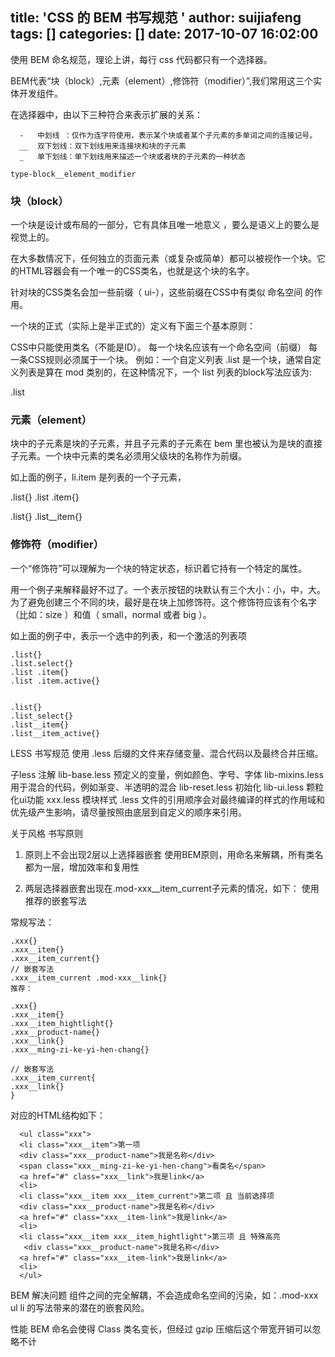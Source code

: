 title: 'CSS 的 BEM 书写规范 '
author: suijiafeng
tags: []
categories: []
date: 2017-10-07 16:02:00
---
使用 BEM 命名规范，理论上讲，每行 css 代码都只有一个选择器。

BEM代表“块（block）,元素（element）,修饰符（modifier）”,我们常用这三个实体开发组件。

在选择器中，由以下三种符合来表示扩展的关系：

      -   中划线 ：仅作为连字符使用，表示某个块或者某个子元素的多单词之间的连接记号。
      __  双下划线：双下划线用来连接块和块的子元素
      _   单下划线：单下划线用来描述一个块或者块的子元素的一种状态
    
    type-block__element_modifier
### 块（block） ###
一个块是设计或布局的一部分，它有具体且唯一地意义 ，要么是语义上的要么是视觉上的。

在大多数情况下，任何独立的页面元素（或复杂或简单）都可以被视作一个块。它的HTML容器会有一个唯一的CSS类名，也就是这个块的名字。

针对块的CSS类名会加一些前缀（ ui-），这些前缀在CSS中有类似 命名空间 的作用。

一个块的正式（实际上是半正式的）定义有下面三个基本原则：

CSS中只能使用类名（不能是ID）。
每一个块名应该有一个命名空间（前缀）
每一条CSS规则必须属于一个块。
例如：一个自定义列表 .list 是一个块，通常自定义列表是算在 mod 类别的，在这种情况下，一个 list 列表的block写法应该为:

.list   
### 元素（element） ###
块中的子元素是块的子元素，并且子元素的子元素在 bem 里也被认为是块的直接子元素。一个块中元素的类名必须用父级块的名称作为前缀。

如上面的例子，li.item 是列表的一个子元素，

.list{}
.list .item{}


.list{}
.list__item{}
### 修饰符（modifier） ###
一个“修饰符”可以理解为一个块的特定状态，标识着它持有一个特定的属性。

用一个例子来解释最好不过了。一个表示按钮的块默认有三个大小：小，中，大。为了避免创建三个不同的块，最好是在块上加修饰符。这个修饰符应该有个名字（比如：size ）和值（ small，normal 或者 big ）。

如上面的例子中，表示一个选中的列表，和一个激活的列表项
    
    .list{}
    .list.select{}
    .list .item{}
    .list .item.active{}
    
    
    .list{}
    .list_select{}
    .list__item{}
    .list__item_active{}
LESS 书写规范
使用 .less 后缀的文件来存储变量、混合代码以及最终合并压缩。

子less	注解
lib-base.less	预定义的变量，例如颜色、字号、字体
lib-mixins.less	用于混合的代码，例如渐变、半透明的混合
lib-reset.less	初始化
lib-ui.less	颗粒化ui功能
xxx.less	模块样式
.less 文件的引用顺序会对最终编译的样式的作用域和优先级产生影响，请尽量按照由底层到自定义的顺序来引用。

关于风格
书写原则
1. 原则上不会出现2层以上选择器嵌套
使用BEM原则，用命名来解耦，所有类名都为一层，增加效率和复用性

2. 两层选择器嵌套出现在.mod-xxx__item_current子元素的情况，如下：
使用推荐的嵌套写法

常规写法：
    
    .xxx{}
    .xxx__item{}
    .xxx__item_current{}
    // 嵌套写法
    .xxx__item_current .mod-xxx__link{}
    推荐：
    
    .xxx{}
    .xxx__item{}
    .xxx__item_hightlight{}
    .xxx__product-name{}
    .xxx__link{}
    .xxx__ming-zi-ke-yi-hen-chang{}
    
    // 嵌套写法
    .xxx__item_current{
    .xxx__link{}
    }
对应的HTML结构如下：

      <ul class="xxx">
      <li class="xxx__item">第一项
      <div class="xxx__product-name">我是名称</div>
      <span class="xxx__ming-zi-ke-yi-hen-chang">看类名</span>
      <a href="#" class="xxx__link">我是link</a>
      <li>
      <li class="xxx__item xxx__item_current">第二项 且 当前选择项
      <div class="xxx__product-name">我是名称</div>
      <a href="#" class="xxx__item-link">我是link</a>
      <li>
      <li class="xxx__item xxx__item_hightlight">第三项 且 特殊高亮
       <div class="xxx__product-name">我是名称</div>
      <a href="#" class="xxx__item-link">我是link</a>
      <li>
      </ul>
BEM 解决问题
组件之间的完全解耦，不会造成命名空间的污染，如：.mod-xxx ul li 的写法带来的潜在的嵌套风险。

性能
BEM 命名会使得 Class 类名变长，但经过 gzip 压缩后这个带宽开销可以忽略不计